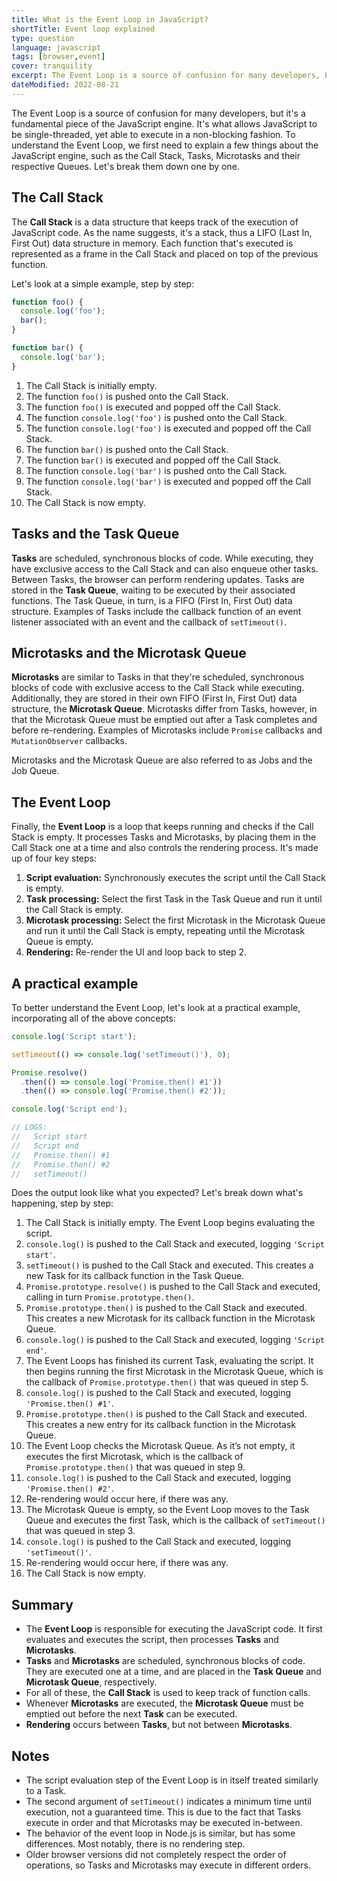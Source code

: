 ```yaml
---
title: What is the Event Loop in JavaScript?
shortTitle: Event loop explained
type: question
language: javascript
tags: [browser,event]
cover: tranquility
excerpt: The Event Loop is a source of confusion for many developers, but it's a fundamental piece of the JavaScript engine.
dateModified: 2022-08-21
---
```


The Event Loop is a source of confusion for many developers, but it's a fundamental piece of the JavaScript engine. It's what allows JavaScript to be single-threaded, yet able to execute in a non-blocking fashion. To understand the Event Loop, we first need to explain a few things about the JavaScript engine, such as the Call Stack, Tasks, Microtasks and their respective Queues. Let's break them down one by one.

## The Call Stack

The **Call Stack** is a data structure that keeps track of the execution of JavaScript code. As the name suggests, it's a stack, thus a LIFO (Last In, First Out) data structure in memory. Each function that's executed is represented as a frame in the Call Stack and placed on top of the previous function.

Let's look at a simple example, step by step:

```js
function foo() {
  console.log('foo');
  bar();
}

function bar() {
  console.log('bar');
}
```

1. The Call Stack is initially empty.
2. The function `foo()` is pushed onto the Call Stack.
3. The function `foo()` is executed and popped off the Call Stack.
4. The function `console.log('foo')` is pushed onto the Call Stack.
5. The function `console.log('foo')` is executed and popped off the Call Stack.
6. The function `bar()` is pushed onto the Call Stack.
7. The function `bar()` is executed and popped off the Call Stack.
8. The function `console.log('bar')` is pushed onto the Call Stack.
9. The function `console.log('bar')` is executed and popped off the Call Stack.
10. The Call Stack is now empty.

## Tasks and the Task Queue

**Tasks** are scheduled, synchronous blocks of code. While executing, they have exclusive access to the Call Stack and can also enqueue other tasks. Between Tasks, the browser can perform rendering updates. Tasks are stored in the **Task Queue**, waiting to be executed by their associated functions. The Task Queue, in turn, is a FIFO (First In, First Out) data structure. Examples of Tasks include the callback function of an event listener associated with an event and the callback of `setTimeout()`.

## Microtasks and the Microtask Queue

**Microtasks** are similar to Tasks in that they're scheduled, synchronous blocks of code with exclusive access to the Call Stack while executing. Additionally, they are stored in their own FIFO (First In, First Out) data structure, the **Microtask Queue**. Microtasks differ from Tasks, however, in that the Microtask Queue must be emptied out after a Task completes and before re-rendering. Examples of Microtasks include `Promise` callbacks and `MutationObserver` callbacks.

Microtasks and the Microtask Queue are also referred to as Jobs and the Job Queue.

## The Event Loop

Finally, the **Event Loop** is a loop that keeps running and checks if the Call Stack is empty. It processes Tasks and Microtasks, by placing them in the Call Stack one at a time and also controls the rendering process. It's made up of four key steps:

1. **Script evaluation:** Synchronously executes the script until the Call Stack is empty.
2. **Task processing:** Select the first Task in the Task Queue and run it until the Call Stack is empty.
3. **Microtask processing:** Select the first Microtask in the Microtask Queue and run it until the Call Stack is empty, repeating until the Microtask Queue is empty.
4. **Rendering:** Re-render the UI and loop back to step 2.

## A practical example

To better understand the Event Loop, let's look at a practical example, incorporating all of the above concepts:

```js
console.log('Script start');

setTimeout(() => console.log('setTimeout()'), 0);

Promise.resolve()
  .then(() => console.log('Promise.then() #1'))
  .then(() => console.log('Promise.then() #2'));

console.log('Script end');

// LOGS:
//   Script start
//   Script end
//   Promise.then() #1
//   Promise.then() #2
//   setTimeout()
```

Does the output look like what you expected? Let's break down what's happening, step by step:

1. The Call Stack is initially empty. The Event Loop begins evaluating the script.
2. `console.log()` is pushed to the Call Stack and executed, logging `'Script start'`.
3. `setTimeout()` is pushed to the Call Stack and executed. This creates a new Task for its callback function in the Task Queue.
4. `Promise.prototype.resolve()` is pushed to the Call Stack and executed, calling in turn `Promise.prototype.then()`.
5. `Promise.prototype.then()` is pushed to the Call Stack and executed. This creates a new Microtask for its callback function in the Microtask Queue.
6. `console.log()` is pushed to the Call Stack and executed, logging `'Script end'`.
7. The Event Loops has finished its current Task, evaluating the script. It then begins running the first Microtask in the Microtask Queue, which is the callback of `Promise.prototype.then()` that was queued in step 5.
8. `console.log()` is pushed to the Call Stack and executed, logging `'Promise.then() #1'`.
9. `Promise.prototype.then()` is pushed to the Call Stack and executed. This creates a new entry for its callback function in the Microtask Queue.
10. The Event Loop checks the Microtask Queue. As it’s not empty, it executes the first Microtask, which is the callback of `Promise.prototype.then()` that was queued in step 9.
11. `console.log()` is pushed to the Call Stack and executed, logging `'Promise.then() #2'`.
12. Re-rendering would occur here, if there was any.
13. The Microtask Queue is empty, so the Event Loop moves to the Task Queue and executes the first Task, which is the callback of `setTimeout()` that was queued in step 3.
14. `console.log()` is pushed to the Call Stack and executed, logging `'setTimeout()'`.
15. Re-rendering would occur here, if there was any.
16. The Call Stack is now empty.

## Summary

- The **Event Loop** is responsible for executing the JavaScript code. It first evaluates and executes the script, then processes **Tasks** and **Microtasks**.
- **Tasks** and **Microtasks** are scheduled, synchronous blocks of code. They are executed one at a time, and are placed in the **Task Queue** and **Microtask Queue**, respectively.
- For all of these, the **Call Stack** is used to keep track of function calls.
- Whenever **Microtasks** are executed, the **Microtask Queue** must be emptied out before the next **Task** can be executed.
- **Rendering** occurs between **Tasks**, but not between **Microtasks**.

## Notes

- The script evaluation step of the Event Loop is in itself treated similarly to a Task.
- The second argument of `setTimeout()` indicates a minimum time until execution, not a guaranteed time. This is due to the fact that Tasks execute in order and that Microtasks may be executed in-between.
- The behavior of the event loop in Node.js is similar, but has some differences. Most notably, there is no rendering step.
- Older browser versions did not completely respect the order of operations, so Tasks and Microtasks may execute in different orders.
